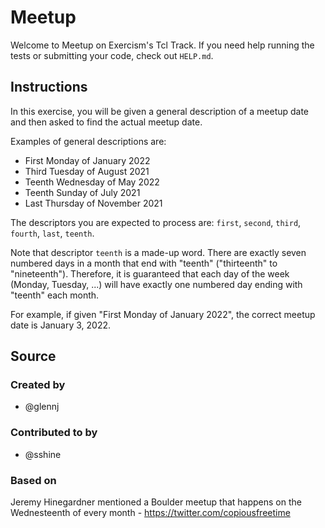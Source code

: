 # Meetup

Welcome to Meetup on Exercism's Tcl Track.
If you need help running the tests or submitting your code, check out `HELP.md`.

## Instructions

In this exercise, you will be given a general description of a meetup date and then asked to find the actual meetup date.

Examples of general descriptions are:

- First Monday of January 2022
- Third Tuesday of August 2021
- Teenth Wednesday of May 2022
- Teenth Sunday of July 2021
- Last Thursday of November 2021

The descriptors you are expected to process are: `first`, `second`, `third`, `fourth`, `last`, `teenth`.

Note that descriptor `teenth` is a made-up word.
There are exactly seven numbered days in a month that end with "teenth" ("thirteenth" to "nineteenth").
Therefore, it is guaranteed that each day of the week (Monday, Tuesday, ...) will have exactly one numbered day ending with "teenth" each month.

For example, if given "First Monday of January 2022", the correct meetup date is January 3, 2022.

## Source

### Created by

- @glennj

### Contributed to by

- @sshine

### Based on

Jeremy Hinegardner mentioned a Boulder meetup that happens on the Wednesteenth of every month - https://twitter.com/copiousfreetime